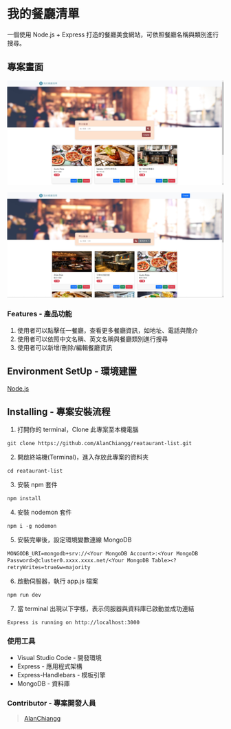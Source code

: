 # 我的餐廳清單

一個使用 Node.js + Express 打造的餐廳美食網站，可依照餐廳名稱與類別進行搜尋。

## 專案畫面

![image](https://github.com/AlanChiangg/reataurant-list/blob/main/public/image/homepage.jpg)

![image](https://github.com/AlanChiangg/reataurant-list/blob/main/public/image/info.jpg)

### Features - 產品功能

1. 使用者可以點擊任一餐廳，查看更多餐廳資訊，如地址、電話與簡介
2. 使用者可以依照中文名稱、英文名稱與餐廳類別進行搜尋
3. 使用者可以新增/刪除/編輯餐廳資訊

## Environment SetUp - 環境建置

[Node.js](https://nodejs.org/en/)

## Installing - 專案安裝流程

1. 打開你的 terminal，Clone 此專案至本機電腦

```
git clone https://github.com/AlanChiangg/reataurant-list.git
```

2. 開啟終端機(Terminal)，進入存放此專案的資料夾

```
cd reataurant-list
```

3. 安裝 npm 套件

```
npm install
```

4. 安裝 nodemon 套件

```
npm i -g nodemon 
```

5. 安裝完畢後，設定環境變數連線 MongoDB

```   
MONGODB_URI=mongodb+srv://<Your MongoDB Account>:<Your MongoDB Password>@cluster0.xxxx.xxxx.net/<Your MongoDB Table><?retryWrites=true&w=majority
```

6. 啟動伺服器，執行 app.js 檔案

```
npm run dev
```

7. 當 terminal 出現以下字樣，表示伺服器與資料庫已啟動並成功連結

```
Express is running on http://localhost:3000
```

### 使用工具
- Visual Studio Code - 開發環境
- Express - 應用程式架構
- Express-Handlebars - 模板引擎
- MongoDB - 資料庫

### Contributor - 專案開發人員

> [AlanChiangg](https://github.com/AlanChiangg)